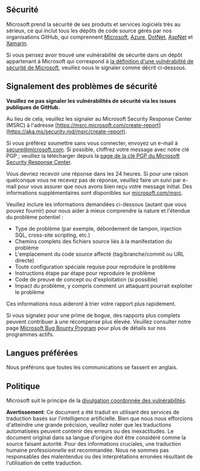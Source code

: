## Sécurité

Microsoft prend la sécurité de ses produits et services logiciels très au sérieux, ce qui inclut tous les dépôts de code source gérés par nos organisations GitHub, qui comprennent [Microsoft](https://github.com/Microsoft), [Azure](https://github.com/Azure), [DotNet](https://github.com/dotnet), [AspNet](https://github.com/aspnet) et [Xamarin](https://github.com/xamarin).

Si vous pensez avoir trouvé une vulnérabilité de sécurité dans un dépôt appartenant à Microsoft qui correspond à [la définition d'une vulnérabilité de sécurité de Microsoft](https://aka.ms/security.md/definition), veuillez nous le signaler comme décrit ci-dessous.

## Signalement des problèmes de sécurité

**Veuillez ne pas signaler les vulnérabilités de sécurité via les issues publiques de GitHub.**

Au lieu de cela, veuillez les signaler au Microsoft Security Response Center (MSRC) à l'adresse [https://msrc.microsoft.com/create-report](https://aka.ms/security.md/msrc/create-report).

Si vous préférez soumettre sans vous connecter, envoyez un e-mail à [secure@microsoft.com](mailto:secure@microsoft.com). Si possible, chiffrez votre message avec notre clé PGP ; veuillez la télécharger depuis la [page de la clé PGP du Microsoft Security Response Center](https://aka.ms/security.md/msrc/pgp).

Vous devriez recevoir une réponse dans les 24 heures. Si pour une raison quelconque vous ne recevez pas de réponse, veuillez faire un suivi par e-mail pour vous assurer que nous avons bien reçu votre message initial. Des informations supplémentaires sont disponibles sur [microsoft.com/msrc](https://www.microsoft.com/msrc).

Veuillez inclure les informations demandées ci-dessous (autant que vous pouvez fournir) pour nous aider à mieux comprendre la nature et l'étendue du problème potentiel :

  * Type de problème (par exemple, débordement de tampon, injection SQL, cross-site scripting, etc.)
  * Chemins complets des fichiers source liés à la manifestation du problème
  * L'emplacement du code source affecté (tag/branche/commit ou URL directe)
  * Toute configuration spéciale requise pour reproduire le problème
  * Instructions étape par étape pour reproduire le problème
  * Code de preuve de concept ou d'exploitation (si possible)
  * Impact du problème, y compris comment un attaquant pourrait exploiter le problème

Ces informations nous aideront à trier votre rapport plus rapidement.

Si vous signalez pour une prime de bogue, des rapports plus complets peuvent contribuer à une récompense plus élevée. Veuillez consulter notre page [Microsoft Bug Bounty Program](https://aka.ms/security.md/msrc/bounty) pour plus de détails sur nos programmes actifs.

## Langues préférées

Nous préférons que toutes les communications se fassent en anglais.

## Politique

Microsoft suit le principe de la [divulgation coordonnée des vulnérabilités](https://aka.ms/security.md/cvd).

**Avertissement**:
Ce document a été traduit en utilisant des services de traduction basés sur l'intelligence artificielle. Bien que nous nous efforcions d'atteindre une grande précision, veuillez noter que les traductions automatisées peuvent contenir des erreurs ou des inexactitudes. Le document original dans sa langue d'origine doit être considéré comme la source faisant autorité. Pour des informations cruciales, une traduction humaine professionnelle est recommandée. Nous ne sommes pas responsables des malentendus ou des interprétations erronées résultant de l'utilisation de cette traduction.